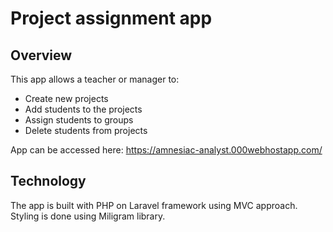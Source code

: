 # Project assignment app

## Overview

This app allows a teacher or manager to:
- Create new projects
- Add students to the projects
- Assign students to groups
- Delete students from projects

App can be accessed here:
https://amnesiac-analyst.000webhostapp.com/

## Technology

The app is built with PHP on Laravel framework using MVC approach.
Styling is done using Miligram library.
